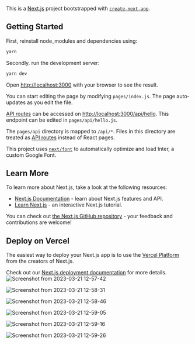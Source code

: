 This is a [Next.js](https://nextjs.org/) project bootstrapped with [`create-next-app`](https://github.com/vercel/next.js/tree/canary/packages/create-next-app).

## Getting Started

First, reinstall node_modules and dependencies using:

```bash
yarn 
```


Secondly. run the development server:

```bash
yarn dev

```

Open [http://localhost:3000](http://localhost:3000) with your browser to see the result.

You can start editing the page by modifying `pages/index.js`. The page auto-updates as you edit the file.

[API routes](https://nextjs.org/docs/api-routes/introduction) can be accessed on [http://localhost:3000/api/hello](http://localhost:3000/api/hello). This endpoint can be edited in `pages/api/hello.js`.

The `pages/api` directory is mapped to `/api/*`. Files in this directory are treated as [API routes](https://nextjs.org/docs/api-routes/introduction) instead of React pages.

This project uses [`next/font`](https://nextjs.org/docs/basic-features/font-optimization) to automatically optimize and load Inter, a custom Google Font.

## Learn More

To learn more about Next.js, take a look at the following resources:

- [Next.js Documentation](https://nextjs.org/docs) - learn about Next.js features and API.
- [Learn Next.js](https://nextjs.org/learn) - an interactive Next.js tutorial.

You can check out [the Next.js GitHub repository](https://github.com/vercel/next.js/) - your feedback and contributions are welcome!

## Deploy on Vercel

The easiest way to deploy your Next.js app is to use the [Vercel Platform](https://vercel.com/new?utm_medium=default-template&filter=next.js&utm_source=create-next-app&utm_campaign=create-next-app-readme) from the creators of Next.js.

Check out our [Next.js deployment documentation](https://nextjs.org/docs/deployment) for more details.
![Screenshot from 2023-03-21 12-57-42](https://user-images.githubusercontent.com/63468587/226541863-98007f13-d236-4229-9f61-02dd5eccd637.png)

![Screenshot from 2023-03-21 12-58-31](https://user-images.githubusercontent.com/63468587/226541870-fa571fc4-b0f4-4aea-8dfa-b00e6f8334a7.png)

![Screenshot from 2023-03-21 12-58-46](https://user-images.githubusercontent.com/63468587/226541878-4b3461c7-8578-4fef-b53b-d0851f07f366.png)

![Screenshot from 2023-03-21 12-59-05](https://user-images.githubusercontent.com/63468587/226541880-2043b20f-bbfd-41c6-9850-cb22a3f6eeab.png)

![Screenshot from 2023-03-21 12-59-16](https://user-images.githubusercontent.com/63468587/226541884-7e427226-da27-4263-b232-f9f2f4a76654.png)

![Screenshot from 2023-03-21 12-59-26](https://user-images.githubusercontent.com/63468587/226541887-b017dc1c-0f45-4137-9a85-848be08e1d90.png)

